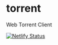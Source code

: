 # torrent
Web Torrent Client


[![Netlify Status](https://api.netlify.com/api/v1/badges/2fcd60b0-1b78-420f-9d1c-29beb5017da2/deploy-status)](https://app.netlify.com/sites/webtorrent/deploys)

